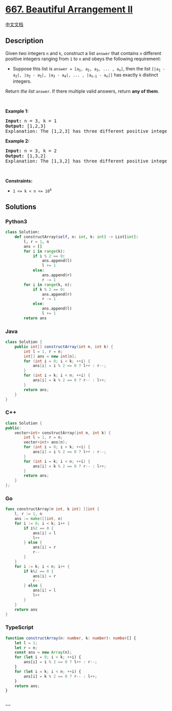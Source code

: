 # [667. Beautiful Arrangement II](https://leetcode.com/problems/beautiful-arrangement-ii)

[中文文档](/solution/0600-0699/0667.Beautiful%20Arrangement%20II/README.md)

## Description

<p>Given two integers <code>n</code> and <code>k</code>, construct a list <code>answer</code> that contains <code>n</code> different positive integers ranging from <code>1</code> to <code>n</code> and obeys the following requirement:</p>

<ul>
	<li>Suppose this list is <code>answer =&nbsp;[a<sub>1</sub>, a<sub>2</sub>, a<sub>3</sub>, ... , a<sub>n</sub>]</code>, then the list <code>[|a<sub>1</sub> - a<sub>2</sub>|, |a<sub>2</sub> - a<sub>3</sub>|, |a<sub>3</sub> - a<sub>4</sub>|, ... , |a<sub>n-1</sub> - a<sub>n</sub>|]</code> has exactly <code>k</code> distinct integers.</li>
</ul>

<p>Return <em>the list</em> <code>answer</code>. If there multiple valid answers, return <strong>any of them</strong>.</p>

<p>&nbsp;</p>
<p><strong class="example">Example 1:</strong></p>

<pre>
<strong>Input:</strong> n = 3, k = 1
<strong>Output:</strong> [1,2,3]
Explanation: The [1,2,3] has three different positive integers ranging from 1 to 3, and the [1,1] has exactly 1 distinct integer: 1
</pre>

<p><strong class="example">Example 2:</strong></p>

<pre>
<strong>Input:</strong> n = 3, k = 2
<strong>Output:</strong> [1,3,2]
Explanation: The [1,3,2] has three different positive integers ranging from 1 to 3, and the [2,1] has exactly 2 distinct integers: 1 and 2.
</pre>

<p>&nbsp;</p>
<p><strong>Constraints:</strong></p>

<ul>
	<li><code>1 &lt;= k &lt; n &lt;= 10<sup>4</sup></code></li>
</ul>

## Solutions

<!-- tabs:start -->

### **Python3**

```python
class Solution:
    def constructArray(self, n: int, k: int) -> List[int]:
        l, r = 1, n
        ans = []
        for i in range(k):
            if i % 2 == 0:
                ans.append(l)
                l += 1
            else:
                ans.append(r)
                r -= 1
        for i in range(k, n):
            if k % 2 == 0:
                ans.append(r)
                r -= 1
            else:
                ans.append(l)
                l += 1
        return ans
```

### **Java**

```java
class Solution {
    public int[] constructArray(int n, int k) {
        int l = 1, r = n;
        int[] ans = new int[n];
        for (int i = 0; i < k; ++i) {
            ans[i] = i % 2 == 0 ? l++ : r--;
        }
        for (int i = k; i < n; ++i) {
            ans[i] = k % 2 == 0 ? r-- : l++;
        }
        return ans;
    }
}
```

### **C++**

```cpp
class Solution {
public:
    vector<int> constructArray(int n, int k) {
        int l = 1, r = n;
        vector<int> ans(n);
        for (int i = 0; i < k; ++i) {
            ans[i] = i % 2 == 0 ? l++ : r--;
        }
        for (int i = k; i < n; ++i) {
            ans[i] = k % 2 == 0 ? r-- : l++;
        }
        return ans;
    }
};
```

### **Go**

```go
func constructArray(n int, k int) []int {
	l, r := 1, n
	ans := make([]int, n)
	for i := 0; i < k; i++ {
		if i%2 == 0 {
			ans[i] = l
			l++
		} else {
			ans[i] = r
			r--
		}
	}
	for i := k; i < n; i++ {
		if k%2 == 0 {
			ans[i] = r
			r--
		} else {
			ans[i] = l
			l++
		}
	}
	return ans
}
```

### **TypeScript**

```ts
function constructArray(n: number, k: number): number[] {
    let l = 1;
    let r = n;
    const ans = new Array(n);
    for (let i = 0; i < k; ++i) {
        ans[i] = i % 2 == 0 ? l++ : r--;
    }
    for (let i = k; i < n; ++i) {
        ans[i] = k % 2 == 0 ? r-- : l++;
    }
    return ans;
}
```

### **...**

```

```

<!-- tabs:end -->
